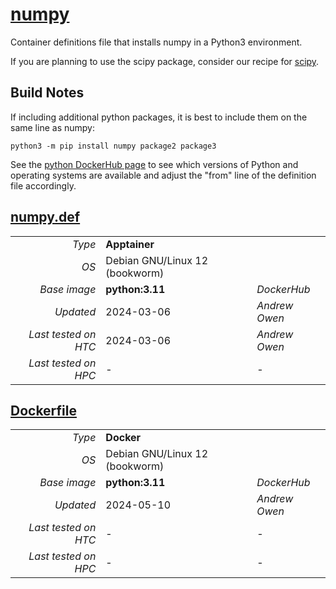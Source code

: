 <!--
   Copyright 2024, Center for High Throughput Computing, University of Wisconsin - Madison

   Licensed under the Apache License, Version 2.0 (the "License");
   you may not use this file except in compliance with the License.
   You may obtain a copy of the License at

       http://www.apache.org/licenses/LICENSE-2.0

   Unless required by applicable law or agreed to in writing, software
   distributed under the License is distributed on an "AS IS" BASIS,
   WITHOUT WARRANTIES OR CONDITIONS OF ANY KIND, either express or implied.
   See the License for the specific language governing permissions and
   limitations under the License.
-->

# [numpy](/software/Python/numpy)

Container definitions file that installs numpy in a Python3 environment.

If you are planning to use the scipy package, consider our recipe for [scipy](../scipy).

## Build Notes

If including additional python packages, it is best to include them on the same 
line as numpy:

```
python3 -m pip install numpy package2 package3
```

See the [python DockerHub page](https://hub.docker.com/_/python/tags) to see 
which versions of Python and operating systems are available and adjust the 
"from" line of the definition file accordingly.

## [numpy.def](numpy.def)

| | | |
| ---: | :--- | :--- |
| *Type* | **Apptainer** | |
| *OS* | Debian GNU/Linux 12 (bookworm) | |
| *Base image* | **python:3.11** | *DockerHub* |
| *Updated* | 2024-03-06 | *Andrew Owen* |
| *Last tested on HTC* | 2024-03-06 | *Andrew Owen* |
| *Last tested on HPC* | - | - |

## [Dockerfile](Dockerfile)

| | | |
| ---: | :--- | :--- |
| *Type* | **Docker** | |
| *OS* | Debian GNU/Linux 12 (bookworm) | |
| *Base image* | **python:3.11** | *DockerHub* |
| *Updated* | 2024-05-10 | *Andrew Owen* |
| *Last tested on HTC* | - | - |
| *Last tested on HPC* | - | - |